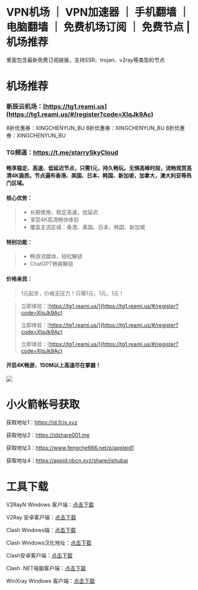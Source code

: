 # VPN机场 ｜ VPN加速器 ｜ 手机翻墙 ｜ 电脑翻墙 ｜ 免费机场订阅 ｜ 免费节点 |机场推荐

里面包含最新免费订阅链接，支持SSR、trojan、v2ray等类型的节点

# 机场推荐

### **新辰云机场**：[https://tg1.reami.us](https://tg1.reami.us/#/register?code=XIqJk9Ac)

8折优惠券：XINGCHENYUN_BU
8折优惠券：XINGCHENYUN_BU
8折优惠券：XINGCHENYUN_BU


### **TG频道**：https://t.me/starrySkyCloud

#### 畅享稳定、高速、低延迟节点，只需1元，持久畅玩。无惧高峰时段，流畅观赏高清4K画质。节点遍布香港、美国、日本、韩国、新加坡，加拿大，澳大利亚等热门区域。

#### **核心优势：**
> * 长期使用，稳定高速，低延迟
> * 享受4K高清畅快体验
> * 覆盖主流区域：香港、美国、日本、韩国、新加坡

#### **特别功能：**
> * 畅游流媒体，轻松解锁
> * ChatGPT畅爽解锁

#### **价格亲民：**
> 1元起步，价格无压力！只需1元，1元，1元！

> 立即体验：[https://tg1.reami.us/](https://tg1.reami.us/#/register?code=XIqJk9Ac)
> 
> 立即体验：[https://tg1.reami.us/](https://tg1.reami.us/#/register?code=XIqJk9Ac)
> 
> 立即体验：[https://tg1.reami.us/](https://tg1.reami.us/#/register?code=XIqJk9Ac)

#### 开启4K畅游，150M以上高速尽在掌握！
![](https://reami.us/imgs/youtube.png)


# 小火箭帐号获取

获取地址1：https://id.fcjs.xyz

获取地址2：https://idshare001.me

获取地址3：https://www.fengche666.net/p/appleid1

获取地址4：https://appid.nbcn.xyz/share/jishubai


# 工具下载

V2RayN Windows 客户端：[点击下载](https://github.com/2dust/v2rayN/releases)

V2Ray 安卓客户端：[点击下载](https://github.com/2dust/v2rayNG/releases)

Clash Windows端：[点击下载](https://github.com/Fndroid/clash_for_windows_pkg/releases)

Clash Windows汉化地址：[点击下载](https://drive.google.com/file/d/1hLY1pedrIxA1u8sEkPWnMLEsQawD0nvf/view?usp=sharing)

Clash安卓客户端：[点击下载](https://github.com/naicfeng/ClashRForAndroid/releases)

Clash .NET电脑客户端：[点击下载](https://github.com/ClashDotNetFramework/experimental-clash/releases)

WinXray Windows 客户端：[点击下载](https://github.com/TheMRLL/WinXray/releases)
